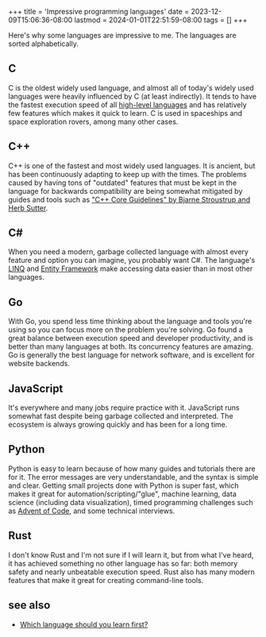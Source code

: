 +++
title = 'Impressive programming languages'
date = 2023-12-09T15:06:36-08:00
lastmod = 2024-01-01T22:51:59-08:00
tags = []
+++

Here's why some languages are impressive to me. The languages are sorted alphabetically.

## C

C is the oldest widely used language, and almost all of today's widely used languages were heavily influenced by C (at least indirectly). It tends to have the fastest execution speed of all [high-level languages](https://en.wikipedia.org/wiki/High-level_programming_language) and has relatively few features which makes it quick to learn. C is used in spaceships and space exploration rovers, among many other cases.

## C++

C++ is one of the fastest and most widely used languages. It is ancient, but has been continuously adapting to keep up with the times. The problems caused by having tons of "outdated" features that must be kept in the language for backwards compatibility are being somewhat mitigated by guides and tools such as ["C++ Core Guidelines" by Bjarne Stroustrup and Herb Sutter](https://isocpp.github.io/CppCoreGuidelines/CppCoreGuidelines).

## C#

When you need a modern, garbage collected language with almost every feature and option you can imagine, you probably want C#. The language's [LINQ](https://learn.microsoft.com/en-us/dotnet/csharp/linq/) and [Entity Framework](https://learn.microsoft.com/en-us/aspnet/entity-framework) make accessing data easier than in most other languages.

## Go

With Go, you spend less time thinking about the language and tools you're using so you can focus more on the problem you're solving. Go found a great balance between execution speed and developer productivity, and is better than many languages at both. Its concurrency features are amazing. Go is generally the best language for network software, and is excellent for website backends.

## JavaScript

It's everywhere and many jobs require practice with it. JavaScript runs somewhat fast despite being garbage collected and interpreted. The ecosystem is always growing quickly and has been for a long time.

## Python

Python is easy to learn because of how many guides and tutorials there are for it. The error messages are very understandable, and the syntax is simple and clear. Getting small projects done with Python is super fast, which makes it great for automation/scripting/"glue", machine learning, data science (including data visualization), timed programming challenges such as [Advent of Code](https://adventofcode.com/), and some technical interviews.

## Rust

I don't know Rust and I'm not sure if I will learn it, but from what I've heard, it has achieved something no other language has so far: both memory safety and nearly unbeatable execution speed. Rust also has many modern features that make it great for creating command-line tools.

## see also

* [Which language should you learn first?](/which-language-should-you-learn-first)

